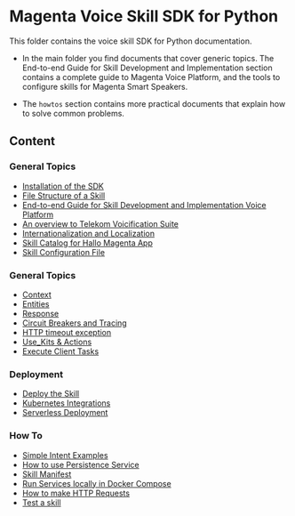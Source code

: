 # Magenta Voice Skill SDK for Python

This folder contains the voice skill SDK for Python documentation.

* In the main folder you find documents that cover generic topics. 
  The End-to-end Guide for Skill Development and Implementation section contains a complete guide to Magenta Voice Platform, 
  and the tools to configure skills for Magenta Smart Speakers.
  
* The `howtos` section contains more practical documents that explain how to solve common problems.
 

## Content

### General Topics

- [Installation of the SDK](install.md)
- [File Structure of a Skill](skill_structure.md)
- [End-to-end Guide for Skill Development and Implementation Voice Platform](external_developers.md)
- [An overview to Telekom Voicification Suite](tvs.md)
- [Internationalization and Localization](i18n.md)
- [Skill Catalog for Hallo Magenta App](catalog.md)
- [Skill Configuration File](config.md)

### General Topics

- [Context](context.md)
- [Entities](entities.md)
- [Response](response.md)
- [Circuit Breakers and Tracing](tracing.md)
- [HTTP timeout exception](http_timeout_exception.md)
- [Use_Kits & Actions](use_kits_and_actions.md)
- [Execute Client Tasks](client_tasks.md)

### Deployment

- [Deploy the Skill](running.md)
- [Kubernetes Integrations](k8s.md)
- [Serverless Deployment](serverless.md)


### How To

- [Simple Intent Examples](howtos/intent_example.md)
- [How to use Persistence Service](howtos/persistence_service.md)
- [Skill Manifest](howtos/skill_manifest.md)
- [Run Services locally in Docker Compose](howtos/local_services.md)
- [How to make HTTP Requests](howtos/make_http_requests.md)
- [Test a skill](howtos/testing.md)
